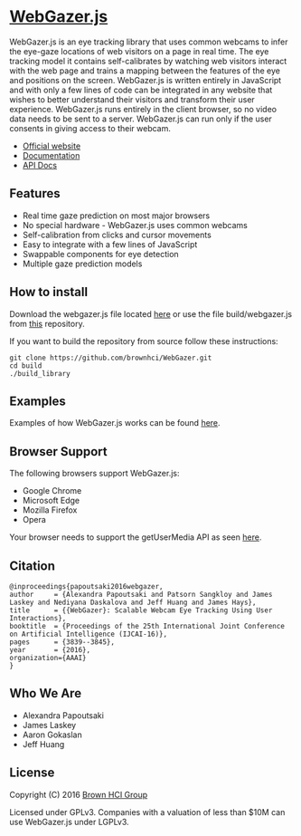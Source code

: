 # [WebGazer.js](https://webgazer.cs.brown.edu)

WebGazer.js is an eye tracking library that uses common webcams to infer the eye-gaze locations of web visitors on a page in real time. The eye tracking model it contains self-calibrates by watching web visitors interact with the web page and trains a mapping between the features of the eye and positions on the screen. WebGazer.js is written entirely in JavaScript and with only a few lines of code can be integrated in any website that wishes to better understand their visitors and transform their user experience. WebGazer.js runs entirely in the client browser, so no video data needs to be sent to a server. WebGazer.js can run only if the user consents in giving access to their webcam. 


* [Official website](https://webgazer.cs.brown.edu)
* [Documentation](https://webgazer.cs.brown.edu/documentation)
* [API Docs](https://github.com/brownhci/WebGazer/wiki/Top-Level-API)


## Features

* Real time gaze prediction on most major browsers
* No special hardware - WebGazer.js uses common webcams
* Self-calibration from clicks and cursor movements
* Easy to integrate with a few lines of JavaScript
* Swappable components for eye detection
* Multiple gaze prediction models


## How to install
Download the webgazer.js file located [here](https://webgazer.cs.brown.edu/#download) or use the file build/webgazer.js from [this](https://github.com/brownhci/WebGazer.git) repository.

If you want to build the repository from source follow these instructions:

    git clone https://github.com/brownhci/WebGazer.git
    cd build
    ./build_library


## Examples

Examples of how WebGazer.js works can be found [here](https://webgazer.cs.brown.edu/#examples).


## Browser Support

The following browsers support WebGazer.js:

* Google Chrome
* Microsoft Edge
* Mozilla Firefox
* Opera

Your browser needs to support the getUserMedia API as seen [here](http://caniuse.com/#feat=stream).

## Citation

	@inproceedings{papoutsaki2016webgazer,
	author     = {Alexandra Papoutsaki and Patsorn Sangkloy and James Laskey and Nediyana Daskalova and Jeff Huang and James Hays},
	title      = {{WebGazer}: Scalable Webcam Eye Tracking Using User Interactions},
    booktitle  = {Proceedings of the 25th International Joint Conference on Artificial Intelligence (IJCAI-16)},
    pages      = {3839--3845},
	year       = {2016},
	organization={AAAI}
	}



## Who We Are

* Alexandra Papoutsaki
* James Laskey
* Aaron Gokaslan
* Jeff Huang

## License

Copyright (C) 2016 [Brown HCI Group](http://hci.cs.brown.edu)

Licensed under GPLv3. Companies with a valuation of less than $10M can use WebGazer.js under LGPLv3.
